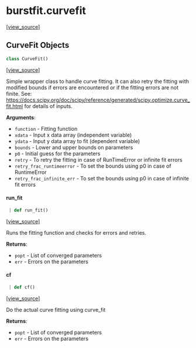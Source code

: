 <a name="burstfit.curvefit"></a>
# burstfit.curvefit

[[view_source]](https://github.com/thepetabyteproject/burstfit/blob/a40a655954316c842352e8fe5db91d9fb90fb38f/burstfit/curvefit.py#L3)

<a name="burstfit.curvefit.CurveFit"></a>
## CurveFit Objects

```python
class CurveFit()
```

[[view_source]](https://github.com/thepetabyteproject/burstfit/blob/a40a655954316c842352e8fe5db91d9fb90fb38f/burstfit/curvefit.py#L11)

Simple wrapper class to handle curve fitting. It can also retry
the fitting with modified bounds if errors are encountered
or if the fitting errors are not finite.
See: https://docs.scipy.org/doc/scipy/reference/generated/scipy.optimize.curve_fit.html
for details of inputs.

**Arguments**:

- `function` - Fitting function
- `xdata` - Input x data array (independent variable)
- `ydata` - Input y data array to fit (dependent variable)
- `bounds` - Lower and upper bounds on parameters
- `p0` - Initial guess for the parameters
- `retry` - To retry the fitting in case of RunTimeError or infinite fit errors
- `retry_frac_runtimeerror` - To set the bounds using p0 in case of RuntimeError
- `retry_frac_infinite_err` - To set the bounds using p0 in case of infinite fit errors

<a name="burstfit.curvefit.CurveFit.run_fit"></a>
#### run\_fit

```python
 | def run_fit()
```

[[view_source]](https://github.com/thepetabyteproject/burstfit/blob/a40a655954316c842352e8fe5db91d9fb90fb38f/burstfit/curvefit.py#L50)

Runs the fitting function and checks for errors and retries.

**Returns**:

- `popt` - List of converged parameters
- `err` - Errors on the parameters

<a name="burstfit.curvefit.CurveFit.cf"></a>
#### cf

```python
 | def cf()
```

[[view_source]](https://github.com/thepetabyteproject/burstfit/blob/a40a655954316c842352e8fe5db91d9fb90fb38f/burstfit/curvefit.py#L94)

Do the actual curve fitting using curve_fit

**Returns**:

- `popt` - List of converged parameters
- `err` - Errors on the parameters

